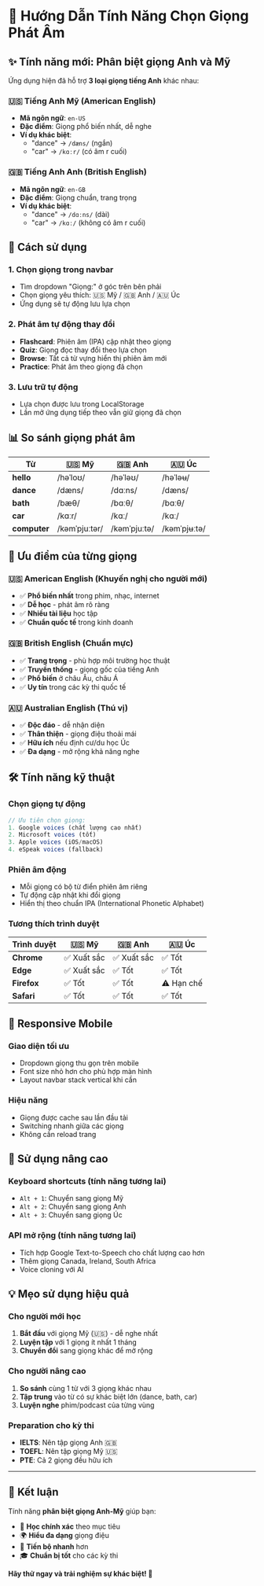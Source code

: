 # 🎤 Hướng Dẫn Tính Năng Chọn Giọng Phát Âm

## ✨ Tính năng mới: Phân biệt giọng Anh và Mỹ

Ứng dụng hiện đã hỗ trợ **3 loại giọng tiếng Anh** khác nhau:

### 🇺🇸 **Tiếng Anh Mỹ (American English)**
- **Mã ngôn ngữ**: `en-US`
- **Đặc điểm**: Giọng phổ biến nhất, dễ nghe
- **Ví dụ khác biệt**: 
  - "dance" → `/dæns/` (ngắn)
  - "car" → `/kɑːr/` (có âm r cuối)

### 🇬🇧 **Tiếng Anh Anh (British English)**  
- **Mã ngôn ngữ**: `en-GB`
- **Đặc điểm**: Giọng chuẩn, trang trọng
- **Ví dụ khác biệt**:
  - "dance" → `/dɑːns/` (dài)
  - "car" → `/kɑː/` (không có âm r cuối)

## 🔧 Cách sử dụng

### 1. **Chọn giọng trong navbar**
- Tìm dropdown "Giọng:" ở góc trên bên phải
- Chọn giọng yêu thích: 🇺🇸 Mỹ / 🇬🇧 Anh / 🇦🇺 Úc
- Ứng dụng sẽ tự động lưu lựa chọn

### 2. **Phát âm tự động thay đổi**
- **Flashcard**: Phiên âm (IPA) cập nhật theo giọng
- **Quiz**: Giọng đọc thay đổi theo lựa chọn
- **Browse**: Tất cả từ vựng hiển thị phiên âm mới
- **Practice**: Phát âm theo giọng đã chọn

### 3. **Lưu trữ tự động**
- Lựa chọn được lưu trong LocalStorage
- Lần mở ứng dụng tiếp theo vẫn giữ giọng đã chọn

## 📊 So sánh giọng phát âm

| Từ | 🇺🇸 Mỹ | 🇬🇧 Anh | 🇦🇺 Úc |
|---|---|---|---|
| **hello** | /həˈloʊ/ | /həˈləʊ/ | /həˈləʉ/ |
| **dance** | /dæns/ | /dɑːns/ | /dæns/ |
| **bath** | /bæθ/ | /bɑːθ/ | /bɑːθ/ |
| **car** | /kɑːr/ | /kɑː/ | /kɑː/ |
| **computer** | /kəmˈpjuːtər/ | /kəmˈpjuːtə/ | /kəmˈpjʉːtə/ |

## 🎯 Ưu điểm của từng giọng

### 🇺🇸 **American English** (Khuyến nghị cho người mới)
- ✅ **Phổ biến nhất** trong phim, nhạc, internet
- ✅ **Dễ học** - phát âm rõ ràng
- ✅ **Nhiều tài liệu** học tập
- ✅ **Chuẩn quốc tế** trong kinh doanh

### 🇬🇧 **British English** (Chuẩn mực)
- ✅ **Trang trọng** - phù hợp môi trường học thuật
- ✅ **Truyền thống** - giọng gốc của tiếng Anh  
- ✅ **Phổ biến** ở châu Âu, châu Á
- ✅ **Uy tín** trong các kỳ thi quốc tế

### 🇦🇺 **Australian English** (Thú vị)
- ✅ **Độc đáo** - dễ nhận diện
- ✅ **Thân thiện** - giọng điệu thoải mái
- ✅ **Hữu ích** nếu định cư/du học Úc
- ✅ **Đa dạng** - mở rộng khả năng nghe

## 🛠️ Tính năng kỹ thuật

### **Chọn giọng tự động**
```javascript
// Ưu tiên chọn giọng:
1. Google voices (chất lượng cao nhất)
2. Microsoft voices (tốt)  
3. Apple voices (iOS/macOS)
4. eSpeak voices (fallback)
```

### **Phiên âm động**
- Mỗi giọng có bộ từ điển phiên âm riêng
- Tự động cập nhật khi đổi giọng
- Hiển thị theo chuẩn IPA (International Phonetic Alphabet)

### **Tương thích trình duyệt**
| Trình duyệt | 🇺🇸 Mỹ | 🇬🇧 Anh | 🇦🇺 Úc |
|-------------|---------|---------|---------|
| **Chrome** | ✅ Xuất sắc | ✅ Xuất sắc | ✅ Tốt |
| **Edge** | ✅ Xuất sắc | ✅ Tốt | ✅ Tốt |
| **Firefox** | ✅ Tốt | ✅ Tốt | ⚠️ Hạn chế |
| **Safari** | ✅ Tốt | ✅ Tốt | ✅ Tốt |

## 📱 Responsive Mobile

### **Giao diện tối ưu**
- Dropdown giọng thu gọn trên mobile
- Font size nhỏ hơn cho phù hợp màn hình
- Layout navbar stack vertical khi cần

### **Hiệu năng**
- Giọng được cache sau lần đầu tải
- Switching nhanh giữa các giọng
- Không cần reload trang

## 🚀 Sử dụng nâng cao

### **Keyboard shortcuts** (tính năng tương lai)
- `Alt + 1`: Chuyển sang giọng Mỹ
- `Alt + 2`: Chuyển sang giọng Anh  
- `Alt + 3`: Chuyển sang giọng Úc

### **API mở rộng** (tính năng tương lai)
- Tích hợp Google Text-to-Speech cho chất lượng cao hơn
- Thêm giọng Canada, Ireland, South Africa
- Voice cloning với AI

## 💡 Mẹo sử dụng hiệu quả

### **Cho người mới học**
1. **Bắt đầu** với giọng Mỹ (🇺🇸) - dễ nghe nhất
2. **Luyện tập** với 1 giọng ít nhất 1 tháng
3. **Chuyển đổi** sang giọng khác để mở rộng

### **Cho người nâng cao**  
1. **So sánh** cùng 1 từ với 3 giọng khác nhau
2. **Tập trung** vào từ có sự khác biệt lớn (dance, bath, car)
3. **Luyện nghe** phim/podcast của từng vùng

### **Preparation cho kỳ thi**
- **IELTS**: Nên tập giọng Anh 🇬🇧
- **TOEFL**: Nên tập giọng Mỹ 🇺🇸  
- **PTE**: Cả 2 giọng đều hữu ích

---

## 🎊 Kết luận

Tính năng **phân biệt giọng Anh-Mỹ** giúp bạn:
- 🎯 **Học chính xác** theo mục tiêu
- 🌍 **Hiểu đa dạng** giọng điệu  
- 🚀 **Tiến bộ nhanh** hơn
- 🎓 **Chuẩn bị tốt** cho các kỳ thi

**Hãy thử ngay và trải nghiệm sự khác biệt! 🎵**